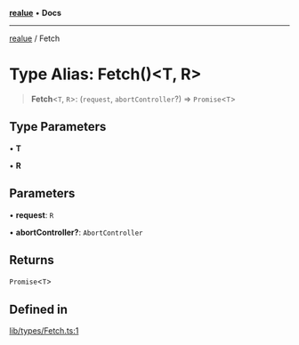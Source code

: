 [**realue**](../README.md) • **Docs**

***

[realue](../README.md) / Fetch

# Type Alias: Fetch()\<T, R\>

> **Fetch**\<`T`, `R`\>: (`request`, `abortController`?) => `Promise`\<`T`\>

## Type Parameters

• **T**

• **R**

## Parameters

• **request**: `R`

• **abortController?**: `AbortController`

## Returns

`Promise`\<`T`\>

## Defined in

[lib/types/Fetch.ts:1](https://github.com/nevoland/realue/blob/f4b19517a70849cd9acdbd330ff073726e13ba1f/lib/types/Fetch.ts#L1)
